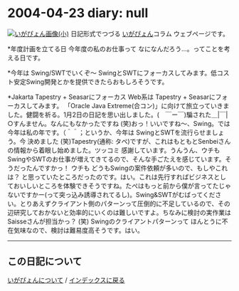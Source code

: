 2004-04-23 diary: null
=====================================================================================================
[![いがぴょん画像(小)](https://igapyon.github.io/diary/images/iga200306s.jpg "いがぴょん")](https://igapyon.github.io/diary/memo/memoigapyon.html) 日記形式でつづる [いがぴょん](https://igapyon.github.io/diary/memo/memoigapyon.html)コラム ウェブページです。

*年度計画を立てる日
今年度の私のお仕事って なになんだろう…。ってことを考える日です。

*今年は Swing/SWTでいくぞ～
SwingとSWTにフォーカスしてみます。低コスト安定Swing開発とかを提供できたらおもしろそうです。

*Jakarta Tapestry + Seasarにフォーカス
Web系は Tapestry + Seasarにフォーカスしてみます。
「Oracle Java Extreme(合コン)」に向けて旅立っていきました。健闘を祈る。1月2日の日記を思い出しました。(　￣ー￣)騙された＿|￣|○すんません。なんにもなかったですね (笑)おっ！いいですね～、Swing。では今年は私の年です。（＾＾；というか、今年は SwingとSWTを流行らせましょう。今 決めました (笑)Tapestry(通称: タペ)ですが、これはもともとSenbeiさんの情報から着眼し始めました。ツッコミ 感謝しています。うんうん、ウチもSwingやSWTのお仕事が増えてきてるので、そんな手ごたえを感じています。そうだったんですかっ！ ウチも どうもSwingの案件依頼が多いので、もしやこれは？ と思っていたところだったのです。はい。これは先行すればビジネスとしておいしいところを体験できそうですね。たぺはもっと前から僕が言ってたじゃないですかー(って突っ込み誘導されてるし)。Swing&SWTがむばってください。とりあえずクライアント側のパターンって圧倒的に不足しているので、その辺研究しておかないと効率的にいくのは難しいですよ。ちなみに検討の実作業はSaisseさんが担当かっ？ (笑) Swingのクライアントパターンって ほんとうに不在気味なので、検討は難易度高そうです。はい。


----------------------------------------------------------------------------------------------------

## この日記について
[いがぴょんについて](http://www.igapyon.jp/igapyon/diary/memo/memoigapyon.html) / [インデックスに戻る](https://igapyon.github.io/diary/idxall.html)
